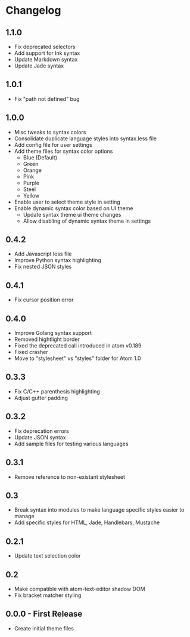 # Changelog

## 1.1.0
- Fix deprecated selectors
- Add support for Ink syntax
- Update Markdown syntax
- Update Jade syntax

## 1.0.1
- Fix "path not defined" bug

## 1.0.0
* Misc tweaks to syntax colors
* Consolidate duplicate language styles into syntax.less file
* Add config file for user settings
* Add theme files for syntax color options
  * Blue (Default)
  * Green
  * Orange
  * Pink
  * Purple
  * Steel
  * Yellow
* Enable user to select theme style in setting
* Enable dynamic syntax color based on UI theme
  * Update syntax theme ui theme changes
  * Allow disabling of dynamic syntax theme in settings


## 0.4.2
* Add Javascript less file
* Improve Python syntax highlighting
* Fix nested JSON styles

## 0.4.1
* Fix cursor position error

## 0.4.0
* Improve Golang syntax support
* Removed hightlight border
* Fixed the deprecated call introduced in atom v0.189
* Fixed crasher
* Move to "stylesheet" vs "styles" folder for Atom 1.0


## 0.3.3
* Fix C/C++ parenthesis highlighting
* Adjust gutter padding

## 0.3.2
* Fix deprecation errors
* Update JSON syntax
* Add sample files for testing various languages

## 0.3.1
* Remove reference to non-existant stylesheet

## 0.3
* Break syntax into modules to make language specific styles easier to manage
* Add specific styles for HTML, Jade, Handlebars, Mustache

## 0.2.1
* Update text selection color

## 0.2
* Make compatible with atom-text-editor shadow DOM
* Fix bracket matcher styling

## 0.0.0 - First Release
* Create initial theme files
